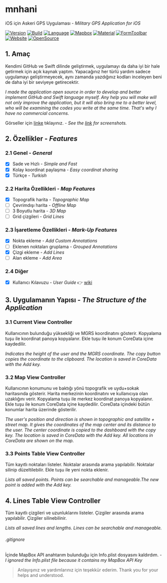 
# mnhani

iOS için Askeri GPS Uygulaması - *Military GPS Application for iOS*

[![Version](https://img.shields.io/badge/Version-4.0-ff9500.svg)](https://swift.org/)
[![Build](https://img.shields.io/badge/Build-14-ff9500.svg)](https://swift.org/)
[![Language](https://img.shields.io/badge/Swift-4.1-ff9500.svg)](https://swift.org/)
[![Mapbox](https://img.shields.io/badge/Mapbox-4.1.1-4264fb.svg)](https://www.mapbox.com/)
[![Material](https://img.shields.io/badge/Material-56.0.0-ff9500.svg)](https://material.io/)
[![FormToolbar](https://img.shields.io/badge/FormToolbar-1.1-ff9500.svg)](https://github.com/sgr-ksmt/FormToolbar)
[![Website](https://img.shields.io/website-up-down-green-red/http/abuzeremre.com.svg)](http://abuzeremre.com/)
[![OpenSource](https://img.shields.io/badge/Open-Source-ff9500.svg)](https://swift.org/)

## 1. Amaç

Kendimi GitHub ve Swift dilinde geliştirmek, uygulamayı da daha iyi bir hale getirmek için açık kaynak yaptım. Yapacağınız her türlü yardım sadece uygulamayı geliştirmeyecek, aynı zamanda yazdığınız kodları inceleyen beni de daha iyi bir seviyeye getirecektir.

*I made the application open source in order to develop and better implement GitHub and Swift language myself. Any help you will make will not only improve the application, but it will also bring me to a better level, who will be examining the codes you write at the same time. That's why I have no commercial concerns.*

Görseller için [linke](http://abuzeremre.com/mnhani-app) tıklayınız. - *See the [link](http://abuzeremre.com/mnhani-app) for screenshots.*

## 2. Özellikler - *Features*

### 2.1 Genel - *General*

- [x] Sade ve Hızlı - *Simple and Fast*
- [x] Kolay koordinat paylaşma - *Easy coordinat sharing*
- [x] Türkçe - *Turkish*

### 2.2 Harita Özellikleri - *Map Features*

- [x] Topografik harita - *Topographic Map*
- [ ] Çevrimdışı harita - *Offline Map*
- [ ] 3 Boyutlu harita - *3D Map*
- [ ] Grid çizgileri - *Grid Lines*

### 2.3 İşaretleme Özellikleri - *Mark-Up Features*

- [x] Nokta ekleme - *Add Custom Annotations*
- [ ] Eklenen noktaları gruplama - *Grouped Annotations*
- [x] Çizgi ekleme - *Add Lines*
- [ ] Alan ekleme - *Add Area*

### 2.4 Diğer

- [x] Kullanıcı Kılavuzu - *User Guide* :point_right: [wiki](https://github.com/aeosmanoglu/mnhani/wiki)

## 3. Uygulamanın Yapısı - *The Structure of the Application*

### 3.1 Current View Controller

Kullanıcının bulunduğu yüksekliği ve MGRS koordinatını gösterir. Kopyalama tuşu ile koordinat panoya kopyalanır. Ekle tuşu ile konum CoreData içine kaydedilir.

*Indicates the height of the user and the MGRS coordinate. The copy button copies the coordinate to the clipboard. The location is saved in CoreData with the Add key.*

### 3.2 Map View Controller

Kullanıcının konumunu ve baktığı yönü topografik ve uydu+sokak haritasında gösterir. Harita merkezinin koordinatını ve kullanıcıya olan uzaklığını verir. Kopyalama tuşu ile merkez koordinat panoya kopyalanır. Ekle tuşu ile konum CoreData içine kaydedilir. CoreData içindeki bütün konumlar harita üzerinde gösterilir.

*The user's position and direction is shown in topographic and satellite + street map. It gives the coordinates of the map center and its distance to the user. The center coordinate is copied to the dashboard with the copy key. The location is saved in CoreData with the Add key. All locations in CoreData are shown on the map.*

### 3.3 Points Table View Controller

Tüm kayıtlı noktaları listeler. Noktalar arasında arama yapılabilir. Noktalar silinip düzeltilebilir. Ekle tuşu ile yeni nokta eklenir.

*Lists all saved points. Points can be searchable and manageable.The new point is added with the Add key.*

## 4. Lines Table View Controller

Tüm kayıtlı çizgileri ve uzunluklarını listeler. Çizgiler arasında arama yapılabilir. Çizgiler silinebilinir.

*Lists all saved lines and lengths. Lines can be searchable and manageable.*

###### .gitignore

İçinde MapBox API anahtarım bulunduğu için Info.plist dosyasını kaldırdım. - *I ignored the Info.plist file because it contains my MapBox API Key*

> Anlayışınız ve yardımlarınız için teşekkür ederim.
> Thank you for your helps and understood.
